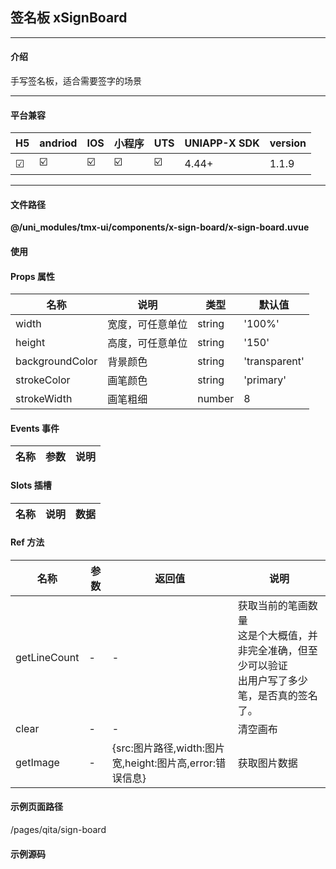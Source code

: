
## 签名板 xSignBoard

***

#### 介绍

手写签名板，适合需要签字的场景

***

#### 平台兼容

| H5 | andriod | IOS | 小程序 | UTS | UNIAPP-X SDK | version |
| --- | --- | --- | --- | --- | --- | --- |
| ☑ | ☑️ | ☑️ | ☑️ | ☑️ | 4.44+ | 1.1.9 |

***

#### 文件路径

**@/uni_modules/tmx-ui/components/x-sign-board/x-sign-board.uvue**

#### 使用

<x-sign-board></x-sign-board>

#### Props 属性

| 名称 | 说明 | 类型 | 默认值 |
| ------ | ---- | ---- | ---- |
| width | 宽度，可任意单位 | string | '100%' |
| height | 高度，可任意单位 | string | '150' |
| backgroundColor | 背景颜色 | string | 'transparent' |
| strokeColor | 画笔颜色 | string | 'primary' |
| strokeWidth | 画笔粗细 | number | 8 |



#### Events 事件

| 名称 | 参数 | 说明 |
| ------ | ---- | ---- |


#### Slots 插槽

| 名称 | 说明 | 数据 |
| ------ | ---- | ---- |


#### Ref 方法

| 名称 | 参数 | 返回值 | 说明 |
| ------ | ---- | ---- | ---- |
| getLineCount | - | - | 获取当前的笔画数量<br>这是个大概值，并非完全准确，但至少可以验证<br>出用户写了多少笔，是否真的签名了。 |
| clear | - | - | 清空画布 |
| getImage | - | {src:图片路径,width:图片宽,height:图片高,error:错误信息} | 获取图片数据 |


#### 示例页面路径

/pages/qita/sign-board

#### 示例源码

<template>
	<!-- #ifdef MP-WEIXIN -->
	<page-meta :page-style="`background-color:${xThemeConfigBgColor}`">
		<navigation-bar :background-color="xThemeConfigNavBgColor" :front-color="xThemeConfigNavFontColor"></navigation-bar>
	</page-meta>
	<!-- #endif -->
	<view >
		<x-sheet>
			<x-text font-size="18" class=" text-weight-b mb-8">签名板 SignBoard</x-text>
			<x-text color="#999999" >
				提供高性能流畅性的原生绘制
			</x-text>
		</x-sheet>
		<x-sheet dark-color="#333">
			<x-sign-board height="200" ref="boardRef" :stroke-color="color" ></x-sign-board>
		</x-sheet>
		
		
		<x-sheet class="flex flex-row">
			<x-button width="31%"  @click="saveImg">保存图片</x-button>
			<x-button width="31%"  class="mx-10"  @click="checkCount">是否签名</x-button>
			<x-button width="31%" color="error" @click="clear">清除</x-button>
		</x-sheet>
		
		<x-sheet dark-color="#333">
			<x-text font-size="18" class=" text-weight-b mb-8">演示在弹层内</x-text>
			<x-modal @open="opended" @close="show=false" height="350">
				<template v-slot:trigger>
					<x-button :block="true" >打开</x-button>
				</template>
				<x-text v-if="!show">加载中</x-text>
				<x-sign-board v-if="show" height="200" ref="boardRef" :stroke-width="3" :stroke-color="color" ></x-sign-board>
			</x-modal>
		</x-sheet>

		
		<x-sheet>
			<x-text font-size="18" class=" text-weight-b mb-8">点击上方保存图片预览</x-text>
			<image :style="{width:width+'px',height:height+'px'}" :src="img"></image>
		</x-sheet>
	</view>
</template>

<script lang="uts" setup >
	const img = ref("")
	const width = ref(0)
	const height = ref(0)
	const color = ref("primary")
	const boardRef = ref<XSignBoardComponentPublicInstance|null>(null)
	const clear = ()=>{
		boardRef.value!.clear()
	}
	const saveImg = ()=>{
		boardRef.value!.getImage().then((res:UTSJSONObject)=>{
			img.value = res.getString('src') as string;
			width.value  = res.getNumber('width') as number;
			height.value  = res.getNumber('height') as number;
		})
	}
	const checkCount = ()=>{
		let count = boardRef.value!.getLineCount();
		if(count<5){
			uni.showToast({
				title:"连笔过多或者未签名",
				icon:"error"
			})
			return;
		}
		uni.showToast({
			title:"已签名",
			icon:"success"
		})
	}

	const show = ref(false)
	const opended = ()=>{
		setTimeout(function() {
			show.value = true;
		}, 300);
	}
	
</script>

<style lang="scss">

</style>

		
